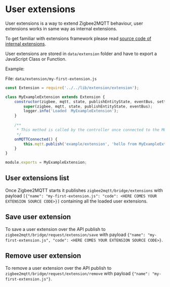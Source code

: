 # User extensions

User extensions is a way to extend Zigbee2MQTT behaviour, user extensions works in same way as internal extensions.

To get familiar with  extensions framework please read [source code of internal extensions](https://github.com/Koenkk/zigbee2mqtt/tree/master/lib/extension).

User extensions are stored in `data/extension` folder and have to export a JavaScript Class or Function.

Example:

File: `data/extension/my-first-extension.js`

```js
const Extension = require('../../lib/extension/extension');

class MyExampleExtension extends Extension {
    constructor(zigbee, mqtt, state, publishEntityState, eventBus, settings, logger) {
        super(zigbee, mqtt, state, publishEntityState, eventBus);
        logger.info('Loaded  MyExampleExtension');
    }
    
    /**
     * This method is called by the controller once connected to the MQTT server.
     */
    onMQTTConnected() {
        this.mqtt.publish('example/extension', 'hello from MyExampleExtension');
    }
}

module.exports = MyExampleExtension;
```

## User extensions list

Once Zigbee2MQTT starts it publishes `zigbee2mqtt/bridge/extensions` with payload `[{"name": "my-first-extension.js": "code": <HERE COMES YOUR EXTENSION SOURCE CODE>}]` containing all the loaded user extensions.


## Save user extension

To save a user extension over the API publish to `zigbee2mqtt/bridge/request/extension/save` with payload `{"name": "my-first-extension.js", "code": <HERE COMES YOUR EXTENSION SOURCE CODE>}`.


## Remove user extension

To remove a user extension over the API publish to `zigbee2mqtt/bridge/request/extension/remove` with payload `{"name": "my-first-extension.js"}`.
